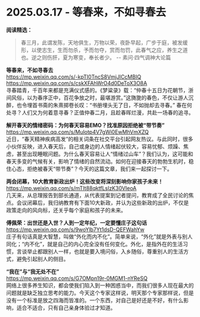 2025.03.17 - 等春来，不如寻春去
========

**阅读精选：**  

> 春三月，此谓发陈，天地俱生，万物以荣，夜卧早起，广步于庭，被发缓形，以使志生，生而勿杀，予而勿夺，赏而勿罚，此春气之应，养生之道也。逆之则伤肝，夏为寒变，奉长者少。
> -- 素问·四气调神大论篇


**等春来，不如寻春去**  
https://mp.weixin.qq.com/s/-kpTI0TncS8VmjJlCcMBIQ  
https://mp.weixin.qq.com/s/cskXFAhWrO4d0DeToX3O8A  
寻春踏青，千百年来都是充满仪式感的。《梦粱录》载：“仲春十五日为花朝节，浙间风俗，以为春序正中，百花争放之时，最堪游赏。”这旖旎的春色，不仅让游人沉醉，也令埋首书斋的朱熹掷卷长叹：“书册埋头无了日，不如抛却去寻春。” 春在何处寻？人们又为何着意寻春？正值仲春二月，且趁春晖烂漫，共赴一场春的追寻。

**解开春天的情绪密码：为何春天容易EMO？找准原因拒绝被“带节奏”**  
https://mp.weixin.qq.com/s/Mulotp4V7gWi0EwMhVmXZQ  
近日，“春天精神疾病高发”的相关词条在社交平台引起网友热议。与此同时，很多小伙伴反映，进入春天后，自己或身边的人情绪起伏较大，容易忧郁、烦躁、焦虑，甚至出现睡眠问题。为什么春天容易让人“情绪过山车”？我们认为，这可能和春天多变的气候有关，影响了情绪的自然流动。如何在迎接春天的勃勃生机时，稳住心态，拒绝被春天“带节奏”？今天的这篇文章，我们来一起探讨一下。

**两会闭幕，10大教育新政出炉！这些改变将深刻影响你家孩子未来！**  
https://mp.weixin.qq.com/s/mTIt88qktfLslzK30VIeoA  
几天来，从总理报告到部长通道，从代表提案到记者提问，教育成了全民讨论的焦点。会议闭幕后，我归纳教育有下面10大新政，并认为这些新政的出炉，不仅是政策走向的风向标，还关乎每个家庭和孩子的未来。

**傅佩荣：出世还是入世？人到一定年纪，一定要懂庄子这句话**  
https://mp.weixin.qq.com/s/9woYlb7Yt1dsD-QEFWahYw  
庄子有句话真是大智慧，叫做“外化而内不化”。简单来说，“外化”就是外表与别人同化；“内不化”，就是自己的内心完全没有任何变化。外化，是指外在的生活习惯，言谈举止都跟别人一样，也就是要入境问俗，入乡随俗，尊重别人的生活方式，避免引起别人的侧目。

**“我在”与“我无处不在”**  
https://mp.weixin.qq.com/s/G7OMpn19r-0MGM1-nYReSQ  
网络上很多养生知识，都会使我们陷入到一种困惑当中，而我们很多人现在最大的问题就是缺乏独立思考的能力。今天这个专家这样说，明天那个专家那样说，但是没有一个标准是放之四海而皆准的。一个东西，对自己是好还是不好，有什么影响，适合不适合，只有自己亲身体验过才知道。